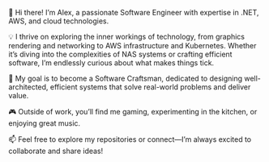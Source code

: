 👋 Hi there! I’m Alex, a passionate Software Engineer with expertise in .NET, AWS, and cloud technologies.

💡 I thrive on exploring the inner workings of technology, from graphics rendering and networking to AWS infrastructure and Kubernetes. Whether it’s diving into the complexities of NAS systems or crafting efficient software, I’m endlessly curious about what makes things tick.

🎯 My goal is to become a Software Craftsman, dedicated to designing well-architected, efficient systems that solve real-world problems and deliver value.

🎮 Outside of work, you’ll find me gaming, experimenting in the kitchen, or enjoying great music.

📫 Feel free to explore my repositories or connect—I’m always excited to collaborate and share ideas!
<!---
AlexanderDoerr/AlexanderDoerr is a ✨ special ✨ repository because its `README.md` (this file) appears on your GitHub profile.
You can click the Preview link to take a look at your changes.
--->
